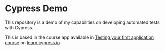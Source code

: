 # Cypress Demo

This repository is a demo of my capabilities on developing automated tests with Cypress.

This is based in the course app available in [Testing your first application course](https://learn.cypress.io/testing-your-first-application) on [learn.cypress.io](https://learn.cypress.io/)

